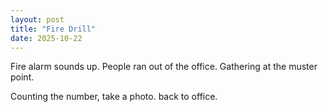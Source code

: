 ```yaml
---
layout: post
title: "Fire Drill"
date: 2025-10-22
---
```


Fire alarm sounds up. 
People ran out of the office.
Gathering at the muster point.

Counting the number,
take a photo.
back to office.
